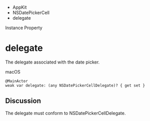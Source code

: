 

- AppKit
- NSDatePickerCell
-  delegate 

Instance Property

# delegate

The delegate associated with the date picker.

macOS

``` source
@MainActor
weak var delegate: (any NSDatePickerCellDelegate)? { get set }
```

## Discussion

The delegate must conform to NSDatePickerCellDelegate.

